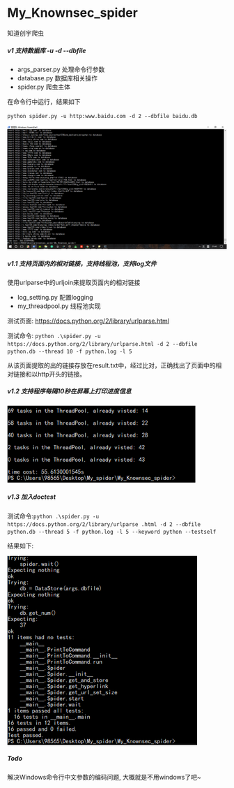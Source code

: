 # My_Knownsec_spider

知道创宇爬虫
##### v1 支持数据库 -u -d --dbfile
- args_parser.py 处理命令行参数
- database.py 数据库相关操作
- spider.py 爬虫主体

在命令行中运行，结果如下

`python spider.py -u http:www.baidu.com -d 2 --dbfile baidu.db`

![baidu](img/baidu.png)

##### v1.1 支持页面内的相对链接，支持线程池，支持log文件
使用urlparse中的urljoin来提取页面内的相对链接
- log_setting.py 配置logging
- my_threadpool.py 线程池实现

测试页面: https://docs.python.org/2/library/urlparse.html

测试命令: `python .\spider.py -u https://docs.python.org/2/library/urlparse.html -d 2 --dbfile python.db --thread 10 -f python.log -l 5`

从该页面提取的出的链接存放在result.txt中，经过比对，正确找出了页面中的相对链接和以http开头的链接。

##### v1.2 支持程序每隔10秒在屏幕上打印进度信息

![img](img/10.png)

##### v1.3 加入doctest

测试命令:`python .\spider.py -u https://docs.python.org/2/library/urlparse
.html -d 2 --dbfile python.db --thread 5 -f python.log -l 5 --keyword python --testself`

结果如下:

![test](img/test.png)

##### Todo
解决Windows命令行中文参数的编码问题, 大概就是不用windows了吧~
